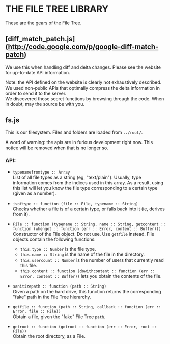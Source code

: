 THE FILE TREE LIBRARY
=====================


These are the gears of the File Tree.

[diff_match_patch.js] (http://code.google.com/p/google-diff-match-patch)
------------------------------------------------------------------------

We use this when handling diff and delta changes.
Please see the website for up-to-date API information.

Note: the API defined on the website is clearly not exhaustively described. We
used non-public APIs that optimally compress the delta information in order to
send it to the server.  
We discovered those secret functions by browsing through the code. When in
doubt, may the source be with you.

fs.js
-----

This is our filesystem. Files and folders are loaded from `../root/`.

A word of warning: the apis are in furious development right now. This notice
will be removed when that is no longer so.    

### API:

- `typenamefromtype :: Array`  
  List of all file types as a string (eg, "text/plain").
  Usually, type information comes from the indices used in this array.
  As a result, using this list will let you know the file type corresponding to
  a certain type (given as a number).

- `isoftype :: function (file :: File, typename :: String)`  
  Checks whether a file is of a certain type, or falls back into it (ie, derives
  from it).

- `File :: function (typename :: String, name :: String, getcontent :: function
  (whengot :: function (err :: Error, content :: Buffer)))`  
  Constructor of the File object. Do not use. Use `getfile` instead.
  File objects contain the following functions:

  * `this.type :: Number` is the file type.
  * `this.name :: String` is the name of the file in the directory.
  * `this.usercount :: Number` is the number of users that currently read this
    file.
  * `this.content :: function (dowithcontent :: function (err :: Error, content
    :: Buffer))` lets you obtain the contents of the file.

- `sanitizepath :: function (path :: String)`  
  Given a path on the hard drive, this function returns the corresponding "fake"
  path in the File Tree hierarchy.

- `getfile :: function (path :: String, callback :: function (err :: Error, file
  :: File))`  
  Obtain a file, given the "fake" File Tree `path`.

- `getroot :: function (gotroot :: function (err :: Error, root :: File))`  
  Obtain the root directory, as a File.

